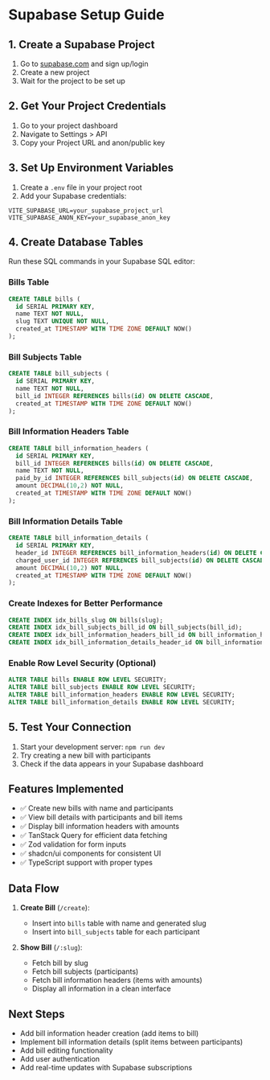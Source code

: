 # Supabase Setup Guide

## 1. Create a Supabase Project

1. Go to [supabase.com](https://supabase.com) and sign up/login
2. Create a new project
3. Wait for the project to be set up

## 2. Get Your Project Credentials

1. Go to your project dashboard
2. Navigate to Settings > API
3. Copy your Project URL and anon/public key

## 3. Set Up Environment Variables

1. Create a `.env` file in your project root
2. Add your Supabase credentials:

```env
VITE_SUPABASE_URL=your_supabase_project_url
VITE_SUPABASE_ANON_KEY=your_supabase_anon_key
```

## 4. Create Database Tables

Run these SQL commands in your Supabase SQL editor:

### Bills Table
```sql
CREATE TABLE bills (
  id SERIAL PRIMARY KEY,
  name TEXT NOT NULL,
  slug TEXT UNIQUE NOT NULL,
  created_at TIMESTAMP WITH TIME ZONE DEFAULT NOW()
);
```

### Bill Subjects Table
```sql
CREATE TABLE bill_subjects (
  id SERIAL PRIMARY KEY,
  name TEXT NOT NULL,
  bill_id INTEGER REFERENCES bills(id) ON DELETE CASCADE,
  created_at TIMESTAMP WITH TIME ZONE DEFAULT NOW()
);
```

### Bill Information Headers Table
```sql
CREATE TABLE bill_information_headers (
  id SERIAL PRIMARY KEY,
  bill_id INTEGER REFERENCES bills(id) ON DELETE CASCADE,
  name TEXT NOT NULL,
  paid_by_id INTEGER REFERENCES bill_subjects(id) ON DELETE CASCADE,
  amount DECIMAL(10,2) NOT NULL,
  created_at TIMESTAMP WITH TIME ZONE DEFAULT NOW()
);
```

### Bill Information Details Table
```sql
CREATE TABLE bill_information_details (
  id SERIAL PRIMARY KEY,
  header_id INTEGER REFERENCES bill_information_headers(id) ON DELETE CASCADE,
  charged_user_id INTEGER REFERENCES bill_subjects(id) ON DELETE CASCADE,
  amount DECIMAL(10,2) NOT NULL,
  created_at TIMESTAMP WITH TIME ZONE DEFAULT NOW()
);
```

### Create Indexes for Better Performance
```sql
CREATE INDEX idx_bills_slug ON bills(slug);
CREATE INDEX idx_bill_subjects_bill_id ON bill_subjects(bill_id);
CREATE INDEX idx_bill_information_headers_bill_id ON bill_information_headers(bill_id);
CREATE INDEX idx_bill_information_details_header_id ON bill_information_details(header_id);
```

### Enable Row Level Security (Optional)
```sql
ALTER TABLE bills ENABLE ROW LEVEL SECURITY;
ALTER TABLE bill_subjects ENABLE ROW LEVEL SECURITY;
ALTER TABLE bill_information_headers ENABLE ROW LEVEL SECURITY;
ALTER TABLE bill_information_details ENABLE ROW LEVEL SECURITY;
```

## 5. Test Your Connection

1. Start your development server: `npm run dev`
2. Try creating a new bill with participants
3. Check if the data appears in your Supabase dashboard

## Features Implemented

- ✅ Create new bills with name and participants
- ✅ View bill details with participants and bill items
- ✅ Display bill information headers with amounts
- ✅ TanStack Query for efficient data fetching
- ✅ Zod validation for form inputs
- ✅ shadcn/ui components for consistent UI
- ✅ TypeScript support with proper types

## Data Flow

1. **Create Bill** (`/create`):
   - Insert into `bills` table with name and generated slug
   - Insert into `bill_subjects` table for each participant

2. **Show Bill** (`/:slug`):
   - Fetch bill by slug
   - Fetch bill subjects (participants)
   - Fetch bill information headers (items with amounts)
   - Display all information in a clean interface

## Next Steps

- Add bill information header creation (add items to bill)
- Implement bill information details (split items between participants)
- Add bill editing functionality
- Add user authentication
- Add real-time updates with Supabase subscriptions 